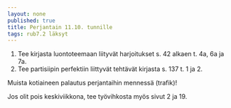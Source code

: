 ```yaml
---
layout: none
published: true
title: Perjantain 11.10. tunnille
tags: rub7.2 läksyt
---
```

1. Tee kirjasta luontoteemaan liityvät harjoitukset s. 42 alkaen t. 4a, 6a ja 7a.
2. Tee partisiipin perfektiin liittyvät tehtävät kirjasta s. 137 t. 1 ja 2.

Muista kotiaineen palautus perjantaihin mennessä (trafik)!

Jos olit pois keskiviikkona, tee työvihkosta myös sivut 2 ja 19.
